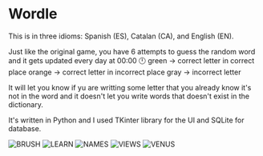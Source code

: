 # Wordle

This is in three idioms: Spanish (ES), Catalan (CA), and English (EN).

Just like the original game, you have 6 attempts to guess the random word and it gets updated every day at 00:00 🕛
green -> correct letter in correct place
orange -> correct letter in incorrect place
gray -> incorrect letter

It will let you know if yu are writting some letter that you already know it's not in the word and it doesn't let you write words that doesn't exist in the dictionary.

It's written in Python and I used TKinter library for the UI and SQLite for database.

![BRUSH](img/img1.png)
![LEARN](img/img2.png)
![NAMES](img/img3.png)
![VIEWS](img/img4.png)
![VENUS](img/img5.png)
